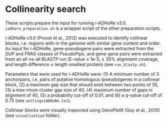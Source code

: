 # Collinearity search

These scripts prepare the input for running i-ADHoRe v3.0.
`iadhore_preparation.sh` is a wrapper script of the other preparation scripts.

i-ADHoRe v3.0 (Proost et al., 2012) was executed to identify collinear blocks, i.e. regions with-in the genome with similar gene content and order. As input for i-ADHoRe, gene-pseudogene pairs were extracted from the DUP and FRAG classes of PseudoPipe, and gene-gene pairs were extracted from an all-vs-all BLASTP run (E-value ≤ 1e-5, ≥ 30% alignment coverage, and length difference ≤ length smallest protein) (see `run_blastp.sh`). 

Parameters that were used for i-ADHoRe were: (1) A minimum number of 3 anchorpairs, i.e. pairs of putative homologous (pseudo)genes in a collinear block, (2) a maximum gap size that should exist between two points of 35, (3) a max-imum cluster gap size of 40, (4) maximum number of gaps in alignment of 40, (5) a probability cut-off of 0.01, and (6) a q-value cut-off of 0.75 (see `settingsiADHoRe.txt`). 

Collinear blocks were visually inspected using GenoPlotR (Guy et al., 2010) (see `visualization` folder).
